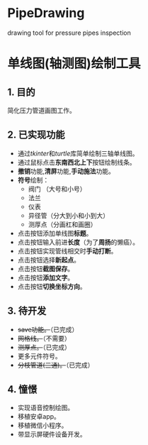 ﻿# PipeDrawing
drawing tool for pressure pipes inspection
# 单线图(轴测图)绘制工具
## 1. 目的
简化压力管道画图工作。
## 2. 已实现功能
- 通过*tkinter*和*turtle*库简单绘制三轴单线图。
- 通过鼠标点击**东南西北上下**按钮绘制线条。
- **撤销**功能,**清屏**功能,**手动施法**功能。
- **符号**绘制：
  - 阀门 （大号和小号）
  - 法兰
  - 仪表
  - 异径管（分大到小和小到大）
  - 测厚点（分画杠和画圈）
- 点击按钮添加单线图**标题**。
- 点击按钮输入前进**长度**（为了**周扬**的懒癌）。
- 点击按钮实现管线相交时**手动打断**。
- 点击按钮选择**新起点**。
- 点击按钮**截图保存**。
- 点击按钮**添加文字**。
- 点击按钮**切换坐标方向**。
## 3. 待开发
- ~~save功能。~~（已完成）
- ~~网格线。~~（不需要）
- ~~测厚点。~~（已完成）
- 更多元件符号。
- ~~分枝管道(三通)。~~（已完成）
## 4. 憧憬
- 实现语音控制绘图。
- 移植安卓app。
- 移植微信小程序。
- 带显示屏硬件设备开发。

